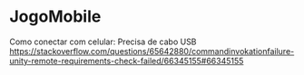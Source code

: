 # JogoMobile

Como conectar com celular:
Precisa de cabo USB
https://stackoverflow.com/questions/65642880/commandinvokationfailure-unity-remote-requirements-check-failed/66345155#66345155